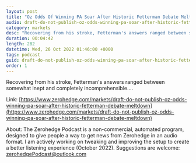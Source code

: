 ```yaml
---
layout: post
title: "Oz Odds Of Winning PA Soar After Historic Fetterman Debate Meltdown"
audio: draft-do-not-publish-oz-odds-winning-pa-soar-after-historic-fetterman-debate-meltdown-0
category: markets
desc: "Recovering from his stroke, Fetterman's answers ranged between somewhat inept and completely incomprehensible...."
duration: 00:04:42
length: 282
datetime: Wed, 26 Oct 2022 01:46:00 +0000
tags: podcast
guid: draft-do-not-publish-oz-odds-winning-pa-soar-after-historic-fetterman-debate-meltdown-0
order: 1
---
```

Recovering from his stroke, Fetterman's answers ranged between somewhat inept and completely incomprehensible....

Link: [https://www.zerohedge.com/markets/draft-do-not-publish-oz-odds-winning-pa-soar-after-historic-fetterman-debate-meltdown](https://www.zerohedge.com/markets/draft-do-not-publish-oz-odds-winning-pa-soar-after-historic-fetterman-debate-meltdown)

About: The Zerohedge Podcast is a non-commercial, automated program, designed to give people a way to get news from Zerohedge in an audio format.  I am actively working on tweaking and improving the setup to create a better listening experience (October 2022).  Suggestions are welcome: [zerohedgePodcast@outlook.com](mailto:zerohedgePodcast@outlook.com)